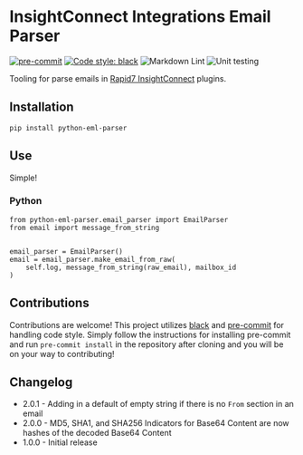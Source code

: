 
# InsightConnect Integrations Email Parser

[![pre-commit](https://img.shields.io/badge/pre--commit-enabled-brightgreen?logo=pre-commit&logoColor=white)](https://github.com/pre-commit/pre-commit)
[![Code style: black](https://img.shields.io/badge/code%20style-black-000000.svg)](https://github.com/psf/black)
![Markdown Lint](https://github.com/rapid7/python-eml-parser/workflows/Markdown%20Lint/badge.svg)
![Unit testing](https://github.com/rapid7/python-eml-parser/workflows/Unit%20testing/badge.svg)

Tooling for parse emails in [Rapid7 InsightConnect](https://www.rapid7.com/products/insightconnect/) plugins.

## Installation

```
pip install python-eml-parser
```

## Use

Simple!

### Python

```
from python-eml-parser.email_parser import EmailParser
from email import message_from_string


email_parser = EmailParser()
email = email_parser.make_email_from_raw(
    self.log, message_from_string(raw_email), mailbox_id
)
```

## Contributions

Contributions are welcome! This project utilizes [black](https://github.com/psf/black)
and [pre-commit](https://pre-commit.com/) for handling code
style. Simply follow the instructions for installing pre-commit and 
run `pre-commit install` in the repository after cloning and you will
be on your way to contributing!

## Changelog

* 2.0.1 - Adding in a default of empty string if there is no `From` section in an email
* 2.0.0 - MD5, SHA1, and SHA256 Indicators for Base64 Content are now hashes of the decoded Base64 Content
* 1.0.0 - Initial release
